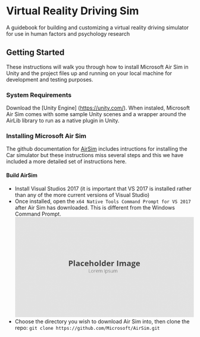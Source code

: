 # Virtual Reality Driving Sim
A guidebook for building and customizing a virtual reality driving simulator for use in human factors and psychology research

## Getting Started
These instructions will walk you through how to install Microsoft Air Sim in Unity and the project files  up and running on your local machine for development and testing purposes.

### System Requirements

Download the [Unity Engine] (https://unity.com/). When instaled, Microsoft Air Sim comes with some sample Unity scenes and a wrapper around the AirLib library to run as a native plugin in Unity.

### Installing Microsoft Air Sim
The github documentation for [AirSim](https://github.com/microsoft/AirSim/blob/master/Unity/README.md) includes intructions for installing the Car simulator but these instructions miss several steps and this we have included a more detailed set of instructions here.

#### Build AirSim
* Install Visual Studios 2017 (it is important that VS 2017 is installed rather than  any of the more current versions of Visual Studio)
* Once installed, open the `x64 Native Tools Command Prompt for VS 2017` after Air Sim has downloaded. This is different from the Windows Command Prompt.
![Adding components](./images/placeholder.png)
* Choose the directory you wish to download Air Sim into, then clone the repo: `git clone https://github.com/Microsoft/AirSim.git`

